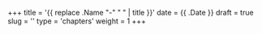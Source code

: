 +++
title = '{{ replace .Name "-" " " | title }}'
date = {{ .Date }}
draft = true
slug = ''
type = 'chapters'
weight = 1
+++